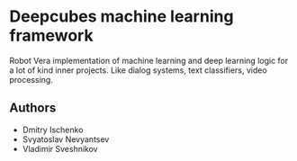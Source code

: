 # Deepcubes machine learning framework

Robot Vera implementation of machine learning and deep learning logic for a lot of kind inner projects. Like dialog systems, text classifiers, video processing.

## Authors

* Dmitry Ischenko
* Svyatoslav Nevyantsev
* Vladimir Sveshnikov
